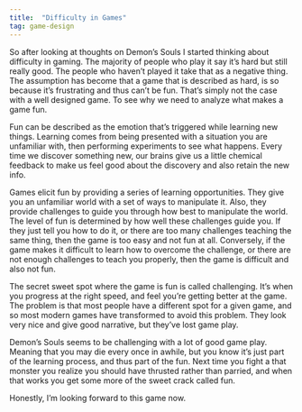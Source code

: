 ```yaml
---
title:  "Difficulty in Games"
tag: game-design
---
```

So after looking at thoughts on Demon’s Souls I started thinking about difficulty in gaming. The majority of people who play it say it’s hard but still really good. The people who haven’t played it take that as a negative thing. The assumption has become that a game that is described as hard, is so because it’s frustrating and thus can’t be fun. That’s simply not the case with a well designed game. To see why we need to analyze what makes a game fun.

Fun can be described as the emotion that’s triggered while learning new things. Learning comes from being presented with a situation you are unfamiliar with, then performing experiments to see what happens. Every time we discover something new, our brains give us a little chemical feedback to make us feel good about the discovery and also retain the new info.

Games elicit fun by providing a series of learning opportunities. They give you an unfamiliar world with a set of ways to manipulate it. Also, they provide challenges to guide you through how best to manipulate the world. The level of fun is determined by how well these challenges guide you. If they just tell you how to do it, or there are too many challenges teaching the same thing, then the game is too easy and not fun at all. Conversely, if the game makes it difficult to learn how to overcome the challenge, or there are not enough challenges to teach you properly, then the game is difficult and also not fun.

The secret sweet spot where the game is fun is called challenging. It’s when you progress at the right speed, and feel you’re getting better at the game. The problem is that most people have a different spot for a given game, and so most modern games have transformed to avoid this problem. They look very nice and give good narrative, but they’ve lost game play.

Demon’s Souls seems to be challenging with a lot of good game play. Meaning that you may die every once in awhile, but you know it’s just part of the learning process, and thus part of the fun. Next time you fight a that monster you realize you should have thrusted rather than parried, and when that works you get some more of the sweet crack called fun.

Honestly, I’m looking forward to this game now.